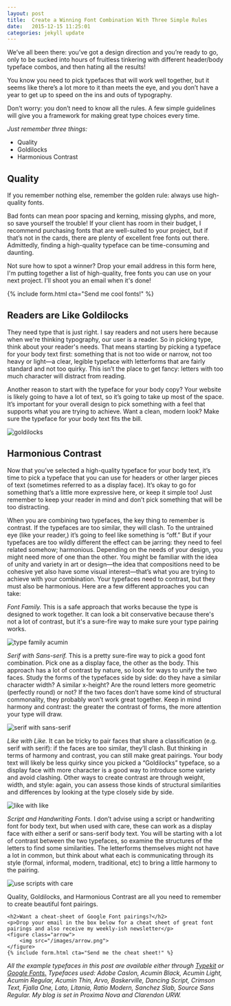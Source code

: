 ```yaml
---
layout: post
title:  Create a Winning Font Combination With Three Simple Rules
date:   2015-12-15 11:25:01
categories: jekyll update
---
```


We’ve all been there: you’ve got a design direction and you’re ready to go, only to be sucked into hours of fruitless tinkering with different header/body typeface combos, and then hating all the results!

You know you need to pick typefaces that will work well together, but it seems like there’s a lot more to it than meets the eye, and you don’t have a year to get up to speed on the ins and outs of typography.

Don’t worry: you don’t need to know all the rules. A few simple guidelines will give you a framework for making great type choices every time. 

<em>Just remember three things:</em>

* Quality
* Goldilocks
* Harmonious Contrast

<h2>Quality</h2>

If you remember nothing else, remember the golden rule: always use high-quality fonts.

Bad fonts can mean poor spacing and kerning, missing glyphs, and more, so save yourself the trouble! If your client has room in their budget, I recommend purchasing fonts that are well-suited to your project, but if that’s not in the cards, there are plenty of excellent free fonts out there. Admittedly, finding a high-quality typeface can be time-consuming and daunting.

Not sure how to spot a winner? Drop your email address in this form here, I'm putting together a list of high-quality, free fonts you can use on your next project. I'll shoot you an email when it's done!

{% include form.html cta="Send me cool fonts!" %}

<h2>Readers are Like Goldilocks</h2>

They need type that is just right. I say readers and not users here because when we're thinking typography, our user is a reader. So in picking type, think about your reader's needs. That means starting by picking a typeface for your body text first: something that is not too wide or narrow, not too heavy or light—a clear, legible typeface with letterforms that are fairly standard and not too quirky. This isn’t the place to get fancy: letters with too much character will distract from reading. 

Another reason to start with the typeface for your body copy? Your website is likely going to have a lot of text, so it’s going to take up most of the space. It’s important for your overall design to pick something with a feel that supports what you are trying to achieve. Want a clean, modern look? Make sure the typeface for your body text fits the bill. 

<img src="/images/combining_type_ebm/goldilocks.png" alt="goldilocks">

<h2>Harmonious Contrast</h2>

Now that you’ve selected a high-quality typeface for your body text, it’s time to pick a typeface that you can use for headers or other larger pieces of text (sometimes referred to as a display face). It’s okay to go for something that’s a little more expressive here, or keep it simple too! Just remember to keep your reader in mind and don’t pick something that will be too distracting.

When you are combining two typefaces, the key thing to remember is contrast. If the typefaces are too similar, they will clash. To the untrained eye (like your reader,) it’s going to feel like something is “off.” But if your typefaces are too wildly different the effect can be jarring: they need to feel related somehow; harmonious. Depending on the needs of your design, you might need more of one than the other. You might be familiar with the idea of unity and variety in art or design—the idea that compositions need to be cohesive yet also have some visual interest—that’s what you are trying to achieve with your combination. Your typefaces need to contrast, but they must also be harmonious. Here are a few different approaches you can take:

<em>Font Family.</em> This is a safe approach that works because the type is designed to work together. It can look a bit conservative because there's not a lot of contrast, but it's a sure-fire way to make sure your type pairing works.

<img src="/images/combining_type_ebm/all_in_the_family.png" alt="type family acumin">

<em>Serif with Sans-serif.</em> This is a pretty sure-fire way to pick a good font combination. Pick one as a display face, the other as the body. This approach has a lot of contrast by nature, so look for ways to unify the two faces. Study the forms of the typefaces side by side: do they have a similar character width? A similar x-height? Are the round letters more geometric (perfectly round) or not? If the two faces don’t have some kind of structural commonality, they probably won’t work great together. Keep in mind harmony and contrast: the greater the contrast of forms, the more attention your type will draw.

<img src="/images/combining_type_ebm/serif_sans.png" alt="serif with sans-serif">

<em>Like with Like.</em> It can be tricky to pair faces that share a classification (e.g. serif with serif): if the faces are too similar, they’ll clash. But thinking in terms of harmony and contrast, you can still make great pairings. Your body text will likely be less quirky since you picked a “Goldilocks” typeface, so a display face with more character is a good way to introduce some variety and avoid clashing. Other ways to create contrast are through weight, width, and style: again, you can assess those kinds of structural similarities and differences by looking at the type closely side by side. 

<img src="/images/combining_type_ebm/like_with_like.png" alt="like with like">

<em>Script and Handwriting Fonts.</em> I don’t advise using a script or handwriting font for body text, but when used with care, these can work as a display face with either a serif or sans-serif body text. You will be starting with a lot of contrast between the two typefaces, so examine the structures of the letters to find some similarities. The letterforms themselves might not have a lot in common, but think about what each is communicating through its style (formal, informal, modern, traditional, etc) to bring a little harmony to the pairing.

<img src="/images/combining_type_ebm/purpose_and_care.png" alt="use scripts with care">

Quality, Goldilocks, and Harmonious Contrast are all you need to remember to create beautiful font pairings.

<div class="cta">

    <h2>Want a cheat-sheet of Google Font pairings?</h2>
    <p>Drop your email in the box below for a cheat sheet of great font pairings and also receive my weekly-ish newsletter</p>
    <figure class="arrow">
        <img src="/images/arrow.png">
    </figure>
    {% include form.html cta="Send me the cheat sheet!" %}
</div>

<i>All the example typefaces in this post are available either through <a href="https://typekit.com" >Typekit</a> or <a href="https://google.com/fonts" >Google Fonts.</a> Typefaces used: Adobe Caslon, Acumin Black, Acumin Light, Acumin Regular, Acumin Thin, Arvo, Baskerville, Dancing Script, Crimson Text, Fjalla One, Lato, Litania,  Ratio Modern, Sanchez Slab, Source Sans Regular. My blog is set in Proxima Nova and Clarendon URW.</i>
